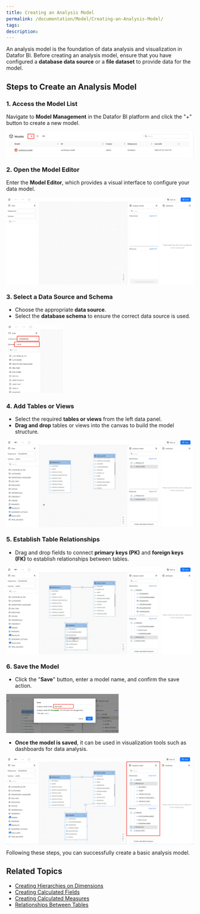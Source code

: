 ```yaml
---
title: Creating an Analysis Model
permalink: /documentation/Model/Creating-an-Analysis-Model/
tags:
description: 
---
```


An analysis model is the foundation of data analysis and visualization in Datafor BI. Before creating an analysis model, ensure that you have configured a **database data source** or a **file dataset** to provide data for the model.

## Steps to Create an Analysis Model

### 1. **Access the Model List**  
Navigate to **Model Management** in the Datafor BI platform and click the "+" button to create a new model.

<img src="./images/1739444830208.png" alt="Model List" align="center" />

### 2. **Open the Model Editor**  
Enter the **Model Editor**, which provides a visual interface to configure your data model.

<img src="./images/1739445146508.png" alt="Model Editor" align="center" />

### 3. **Select a Data Source and Schema**  
- Choose the appropriate **data source**.  
- Select the **database schema** to ensure the correct data source is used.  

<div align="left"><img src="./images/1739445389818.png"  width="30%" /></div>

### 4. **Add Tables or Views**  
- Select the required **tables or views** from the left data panel.  
- **Drag and drop** tables or views into the canvas to build the model structure.  

<img src="./images/26yyu-fh11t.gif" alt="Add Tables" align="center" />

### 5. **Establish Table Relationships**  
- Drag and drop fields to connect **primary keys (PK)** and **foreign keys (FK)** to establish relationships between tables.  

<img src="./images/w5pfw-7adbc.gif" alt="Table Relationships" align="center" />

### 6. **Save the Model**  
- Click the "**Save**" button, enter a model name, and confirm the save action.  

<div align="left"><img src="./images/1739446722434.png"  width="60%" /></div>

- **Once the model is saved**, it can be used in visualization tools such as dashboards for data analysis.  

<img src="./images/1739446441842.png" alt="Model in Dashboard" align="center" />

Following these steps, you can successfully create a basic analysis model.

## Related Topics  
- [Creating Hierarchies on Dimensions]()  
- [Creating Calculated Fields]()  
- [Creating Calculated Measures]()  
- [Relationships Between Tables]()  

